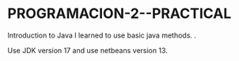 # PROGRAMACION-2--PRACTICAL
Introduction to Java
I learned to use basic java methods. .

Use JDK version 17 and use netbeans version 13.

